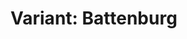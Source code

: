# Variant: Battenburg

<!-- %% svg-grid: middle -->
<!-- %% script: Talks/Sudoku-Variants/battenburg-02 -->

